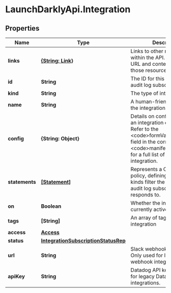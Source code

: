 # LaunchDarklyApi.Integration

## Properties

Name | Type | Description | Notes
------------ | ------------- | ------------- | -------------
**links** | [**{String: Link}**](Link.md) | Links to other resources within the API. Includes the URL and content type of those resources. | [optional] 
**id** | **String** | The ID for this integration audit log subscription | [optional] 
**kind** | **String** | The type of integration | [optional] 
**name** | **String** | A human-friendly name for the integration | [optional] 
**config** | **{String: Object}** | Details on configuration for an integration of this type. Refer to the &lt;code&gt;formVariables&lt;/code&gt; field in the corresponding &lt;code&gt;manifest.json&lt;/code&gt; for a full list of fields for each integration. | [optional] 
**statements** | [**[Statement]**](Statement.md) | Represents a Custom role policy, defining a resource kinds filter the integration audit log subscription responds to. | [optional] 
**on** | **Boolean** | Whether the integration is currently active | [optional] 
**tags** | **[String]** | An array of tags for this integration | [optional] 
**access** | [**Access**](Access.md) |  | [optional] 
**status** | [**IntegrationSubscriptionStatusRep**](IntegrationSubscriptionStatusRep.md) |  | [optional] 
**url** | **String** | Slack webhook receiver URL. Only used for legacy Slack webhook integrations. | [optional] 
**apiKey** | **String** | Datadog API key. Only used for legacy Datadog webhook integrations. | [optional] 



